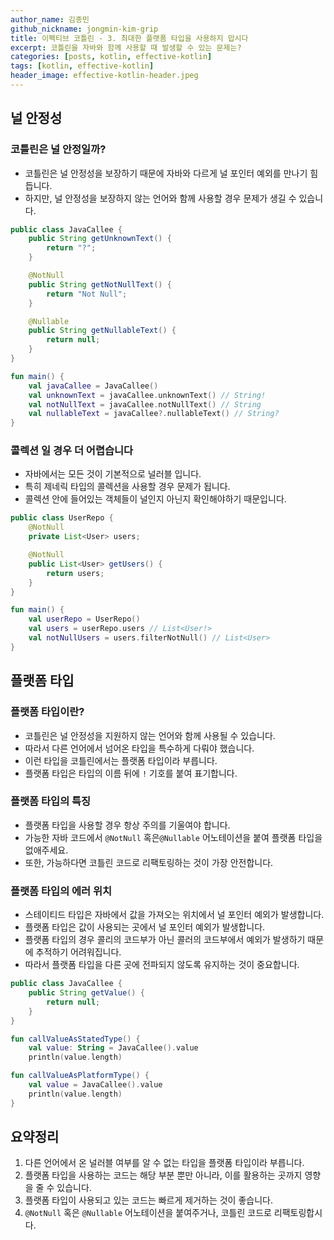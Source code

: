 ```yaml
---
author_name: 김종민
github_nickname: jongmin-kim-grip
title: 이펙티브 코틀린 - 3. 최대한 플랫폼 타입을 사용하지 맙시다 
excerpt: 코틀린을 자바와 함께 사용할 때 발생할 수 있는 문제는? 
categories: [posts, kotlin, effective-kotlin]
tags: [kotlin, effective-kotlin]
header_image: effective-kotlin-header.jpeg
---
```

## 널 안정성

### 코틀린은 널 안정일까?
- 코틀린은 널 안정성을 보장하기 때문에 자바와 다르게 널 포인터 예외를 만나기 힘듭니다.
- 하지만, 널 안정성을 보장하지 않는 언어와 함께 사용할 경우 문제가 생길 수 있습니다.

```java
public class JavaCallee {
    public String getUnknownText() {
        return "?";
    }

    @NotNull
    public String getNotNullText() {
        return "Not Null";
    }

    @Nullable
    public String getNullableText() {
        return null;
    }
}
```

```kotlin
fun main() {
    val javaCallee = JavaCallee()
    val unknownText = javaCallee.unknownText() // String!
    val notNullText = javaCallee.notNullText() // String
    val nullableText = javaCallee?.nullableText() // String?
}
```

### 콜렉션 일 경우 더 어렵습니다
- 자바에서는 모든 것이 기본적으로 널러블 입니다.
- 특히 제네릭 타입의 콜렉션을 사용할 경우 문제가 됩니다.
- 콜렉션 안에 들어있는 객체들이 널인지 아닌지 확인해야하기 때문입니다.

```java
public class UserRepo {
    @NotNull
    private List<User> users;

    @NotNull
    public List<User> getUsers() {
        return users;
    }
}
```

```kotlin
fun main() {
    val userRepo = UserRepo()
    val users = userRepo.users // List<User!>
    val notNullUsers = users.filterNotNull() // List<User>
}
```

## 플랫폼 타입

### 플랫폼 타입이란?
- 코틀린은 널 안정성을 지원하지 않는 언어와 함께 사용될 수 있습니다.
- 따라서 다른 언어에서 넘어온 타입을 특수하게 다뤄야 했습니다.
- 이런 타입을 코틀린에서는 플랫폼 타입이라 부릅니다.
- 플랫폼 타입은 타입의 이름 뒤에 `!` 기호를 붙여 표기합니다.

### 플랫폼 타입의 특징
- 플랫폼 타입을 사용할 경우 항상 주의를 기울여야 합니다.
- 가능한 자바 코드에서 `@NotNull` 혹은`@Nullable` 어노테이션을 붙여 플랫폼 타입을 없애주세요.
- 또한, 가능하다면 코틀린 코드로 리팩토링하는 것이 가장 안전합니다.

### 플랫폼 타입의 에러 위치
- 스테이티드 타입은 자바에서 값을 가져오는 위치에서 널 포인터 예외가 발생합니다.
- 플랫폼 타입은 값이 사용되는 곳에서 널 포인터 예외가 발생합니다.
- 플랫폼 타입의 경우 콜리의 코드부가 아닌 콜러의 코드부에서 예외가 발생하기 때문에 추적하기 어려워집니다.
- 따라서 플랫폼 타입을 다른 곳에 전파되지 않도록 유지하는 것이 중요합니다.

```java
public class JavaCallee {
    public String getValue() {
        return null;
    }
}
```

```kotlin
fun callValueAsStatedType() {
    val value: String = JavaCallee().value
    println(value.length)

fun callValueAsPlatformType() {
    val value = JavaCallee().value
    println(value.length)
}
```

## 요약정리
1. 다른 언어에서 온 널러블 여부를 알 수 없는 타입을 플랫폼 타입이라 부릅니다.
1. 플랫폼 타입을 사용하는 코드는 해당 부분 뿐만 아니라, 이를 활용하는 곳까지 영향을 줄 수 있습니다.
1. 플랫폼 타입이 사용되고 있는 코드는 빠르게 제거하는 것이 좋습니다.
1. `@NotNull` 혹은 `@Nullable` 어노테이션을 붙여주거나, 코틀린 코드로 리팩토링합시다.
